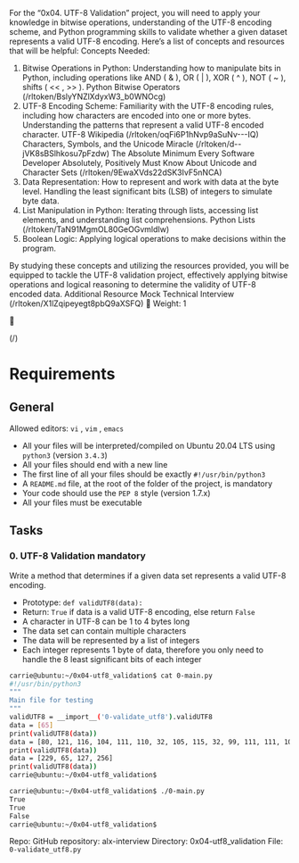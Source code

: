 For the “0x04. UTF-8 Validation” project, you will need to apply your knowledge in bitwise operations,
understanding of the UTF-8 encoding scheme, and Python programming skills to validate whether a given
dataset represents a valid UTF-8 encoding. Here’s a list of concepts and resources that will be helpful:
Concepts Needed:
1. Bitwise Operations in Python:
Understanding how to manipulate bits in Python, including operations like AND ( & ), OR ( | ),
XOR ( ^ ), NOT ( ~ ), shifts ( << , >> ).
Python Bitwise Operators (/rltoken/BslyYNZlXdyxW3_b0WNOcg)
2. UTF-8 Encoding Scheme:
Familiarity with the UTF-8 encoding rules, including how characters are encoded into one or
more bytes.
Understanding the patterns that represent a valid UTF-8 encoded character.
UTF-8 Wikipedia (/rltoken/oqFi6P1hNvp9aSuNv---IQ)
Characters, Symbols, and the Unicode Miracle (/rltoken/d--jVK8sBSlhkosu7pFzdw)
The Absolute Minimum Every Software Developer Absolutely, Positively Must Know About
Unicode and Character Sets (/rltoken/9EwaXVds22dSK3IvF5nNCA)
3. Data Representation:
How to represent and work with data at the byte level.
Handling the least significant bits (LSB) of integers to simulate byte data.
4. List Manipulation in Python:
Iterating through lists, accessing list elements, and understanding list comprehensions.
Python Lists (/rltoken/TaN91MgmOL80GeOGvmldIw)
5. Boolean Logic:
Applying logical operations to make decisions within the program.

By studying these concepts and utilizing the resources provided, you will be equipped to tackle the UTF-8
validation project, effectively applying bitwise operations and logical reasoning to determine the validity of
UTF-8 encoded data.
Additional Resource
Mock Technical Interview (/rltoken/X1lZqipeyegt8pbQ9aXSFQ)
 Weight: 1



(/)

# Requirements

## General
Allowed editors: `vi` , `vim` , `emacs`
- All your files will be interpreted/compiled on Ubuntu 20.04 LTS using `python3` (version `3.4.3`)
- All your files should end with a new line
- The first line of all your files should be exactly `#!/usr/bin/python3`
- A `README.md` file, at the root of the folder of the project, is mandatory
- Your code should use the `PEP 8` style (version 1.7.x)
- All your files must be executable

## Tasks

### 0. UTF-8 Validation mandatory

Write a method that determines if a given data set represents a valid UTF-8 encoding.

- Prototype: `def validUTF8(data):`
- Return: `True` if data is a valid UTF-8 encoding, else return `False`
- A character in UTF-8 can be 1 to 4 bytes long
- The data set can contain multiple characters
- The data will be represented by a list of integers
- Each integer represents 1 byte of data, therefore you only need to handle the 8 least significant bits of each integer

```bash
carrie@ubuntu:~/0x04-utf8_validation$ cat 0-main.py
#!/usr/bin/python3
"""
Main file for testing
"""
validUTF8 = __import__('0-validate_utf8').validUTF8
data = [65]
print(validUTF8(data))
data = [80, 121, 116, 104, 111, 110, 32, 105, 115, 32, 99, 111, 111, 108, 33]
print(validUTF8(data))
data = [229, 65, 127, 256]
print(validUTF8(data))
carrie@ubuntu:~/0x04-utf8_validation$
```

```bash
carrie@ubuntu:~/0x04-utf8_validation$ ./0-main.py
True
True
False
carrie@ubuntu:~/0x04-utf8_validation$
```

Repo:
GitHub repository: alx-interview
Directory: 0x04-utf8_validation
File: `0-validate_utf8.py`